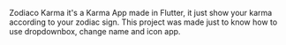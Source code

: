 Zodiaco Karma it's a Karma App made in Flutter, it just show your karma according to your zodiac sign.
This project was made just to know how to use dropdownbox, change name and icon app.
